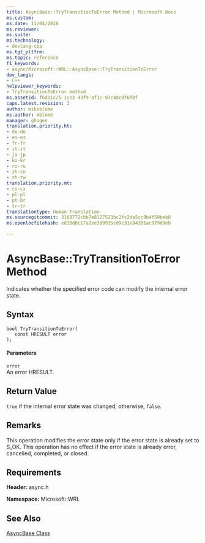 ```yaml
---
title: AsyncBase::TryTransitionToError Method | Microsoft Docs
ms.custom: 
ms.date: 11/04/2016
ms.reviewer: 
ms.suite: 
ms.technology:
- devlang-cpp
ms.tgt_pltfrm: 
ms.topic: reference
f1_keywords:
- async/Microsoft::WRL::AsyncBase::TryTransitionToError
dev_langs:
- C++
helpviewer_keywords:
- TryTransitionToError method
ms.assetid: f6d11c25-1ce3-43f9-af1c-97c4dc0f6f0f
caps.latest.revision: 3
author: mikeblome
ms.author: mblome
manager: ghogen
translation.priority.ht:
- de-de
- es-es
- fr-fr
- it-it
- ja-jp
- ko-kr
- ru-ru
- zh-cn
- zh-tw
translation.priority.mt:
- cs-cz
- pl-pl
- pt-br
- tr-tr
translationtype: Human Translation
ms.sourcegitcommit: 3168772cbb7e8127523bc2fc2da5cc9b4f59beb8
ms.openlocfilehash: ed19d0c17a2ee3d9935cd9c31c84381ac979d9eb

---
```

# AsyncBase::TryTransitionToError Method
Indicates whether the specified error code can modify the internal error state.  
  
## Syntax  
  
```  
bool TryTransitionToError(  
   const HRESULT error  
);  
```  
  
#### Parameters  
 `error`  
 An error HRESULT.  
  
## Return Value  
 `true` if the internal error state was changed; otherwise, `false`.  
  
## Remarks  
 This operation modifies the error state only if the error state is already set to S_OK. This operation has no effect if the error state is already error, cancelled, completed, or closed.  
  
## Requirements  
 **Header:** async.h  
  
 **Namespace:** Microsoft::WRL  
  
## See Also  
 [AsyncBase Class](../windows/asyncbase-class.md)


<!--HONumber=Jan17_HO2-->


